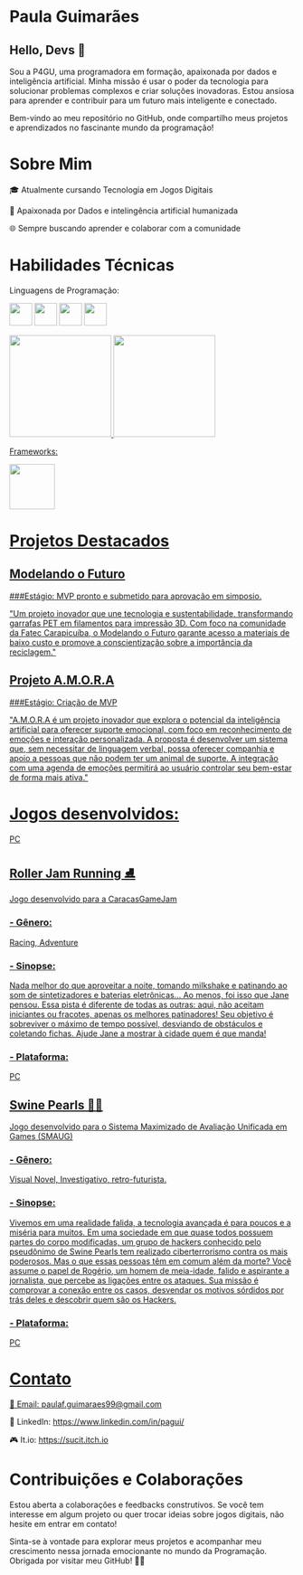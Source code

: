 # Paula Guimarães 

## Hello, Devs 👋 

Sou a P4GU, uma programadora em formação, apaixonada por dados e inteligência artificial. Minha missão é usar o poder da tecnologia para solucionar problemas complexos e criar soluções inovadoras. Estou ansiosa para aprender e contribuir para um futuro mais inteligente e conectado.


  Bem-vindo ao meu repositório no GitHub, onde compartilho meus projetos e aprendizados no fascinante mundo da programação!

# Sobre Mim
🎓 Atualmente cursando Tecnologia em Jogos Digitais


🚀 Apaixonada por Dados e intelingência artificial humanizada


🌐 Sempre buscando aprender e colaborar com a comunidade

# Habilidades Técnicas
Linguagens de Programação: 

<img src="https://cdn.jsdelivr.net/gh/devicons/devicon/icons/python/python-original-wordmark.svg" width="40" height="40" /> <img src="https://cdn.jsdelivr.net/gh/devicons/devicon/icons/javascript/javascript-original.svg" width="40" height="40" /> <img src="https://cdn.jsdelivr.net/gh/devicons/devicon/icons/html5/html5-original.svg" width="40" height="40" />
<img src="https://cdn.jsdelivr.net/gh/devicons/devicon@latest/icons/csharp/csharp-original.svg" width="40" height="40" />
                   
<div>
<a href="https://github.com/P4gu">
<img loading="lazy" height="180em" src="https://github-readme-stats.vercel.app/api/top-langs/?username=P4gu&layout=compact&langs_count=7&theme=dracula"/>
<img loading="lazy" height="180em" src="https://github-readme-stats.vercel.app/api?username=P4gu&show_icons=true&theme=dracula&include_all_commits=true&count_private=true"/>
</div>

Frameworks: 

<img src="https://cdn.jsdelivr.net/gh/devicons/devicon@latest/icons/unity/unity-original.svg" width="80" height="80" />





# Projetos Destacados

## Modelando o Futuro
  ###Estágio: MVP pronto e submetido para aprovação em simposio. 
  
  "Um projeto inovador que une tecnologia e sustentabilidade, transformando garrafas PET em filamentos para impressão 3D. Com foco     na comunidade da Fatec Carapicuíba, o Modelando o Futuro garante acesso a materiais de baixo custo e promove a conscientização       sobre a importância da reciclagem."

## Projeto A.M.O.R.A
  ###Estágio: Criação de MVP
  
  "A.M.O.R.A é um projeto inovador que explora o potencial da inteligência artificial para oferecer suporte emocional, com foco em     reconhecimento de emoções e interação personalizada. A proposta é desenvolver um sistema que, sem necessitar de linguagem verbal,    possa oferecer companhia e apoio a pessoas que não podem ter um animal de suporte. A integração com uma agenda de emoções            permitirá ao usuário controlar seu bem-estar de forma mais ativa."

# Jogos desenvolvidos:
PC

## Roller Jam Running ⛸️
Jogo desenvolvido para a CaracasGameJam
### - Gênero: 
Racing, Adventure
### - Sinopse:
Nada melhor do que aproveitar a noite, tomando milkshake e patinando ao som de sintetizadores e baterias eletrônicas... Ao menos, foi isso que Jane pensou. Essa pista é diferente de todas as outras: aqui, não aceitam iniciantes ou fracotes, apenas os melhores patinadores! Seu objetivo é sobreviver o máximo de tempo possível, desviando de obstáculos e coletando fichas. Ajude Jane a mostrar à cidade quem é que manda!

### - Plataforma:

PC


## Swine Pearls 🐷💎
Jogo desenvolvido para o Sistema Maximizado de Avaliação Unificada em Games (SMAUG)
### - Gênero: 
Visual Novel, Investigativo, retro-futurista.

### - Sinopse:
Vivemos em uma realidade falida, a tecnologia avançada é para poucos e a miséria para muitos. Em uma sociedade em que quase todos possuem partes do corpo modificadas, um grupo de hackers conhecido pelo pseudônimo de Swine Pearls tem realizado ciberterrorismo contra os mais poderosos. Mas o que essas pessoas têm em comum além da morte? Você assume o papel de Rogério, um homem de meia-idade, falido e aspirante a jornalista, que percebe as ligações entre os ataques. Sua missão é comprovar a conexão entre os casos, desvendar os motivos sórdidos por trás deles e descobrir quem são os Hackers.</h1>

### - Plataforma:

PC

# Contato

📧 Email: paulaf.guimaraes99@gmail.com


💼 LinkedIn: https://www.linkedin.com/in/pagui/


🎮 It.io: https://sucit.itch.io

# Contribuições e Colaborações
Estou aberta a colaborações e feedbacks construtivos. Se você tem interesse em algum projeto ou quer trocar ideias sobre jogos digitais, não hesite em entrar em contato!

Sinta-se à vontade para explorar meus projetos e acompanhar meu crescimento nessa jornada emocionante no mundo da Programação. Obrigada por visitar meu GitHub! 🚀✨
<!---
P4gu/P4gu is a ✨ special ✨ repository because its `README.md` (this file) appears on your GitHub profile.
You can click the Preview link to take a look at your changes.
--->
